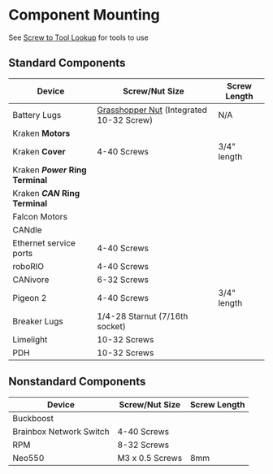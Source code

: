 # Component Mounting

See [Screw to Tool Lookup](../Mechanical/Screw%20to%20Tool%20Lookup.md) for tools to use

## Standard Components

| Device                           | Screw/Nut Size                                                                                     | Screw Length |
| -------------------------------- | -------------------------------------------------------------------------------------------------- | ------------ |
| Battery Lugs                     | [Grasshopper Nut](https://www.thethriftybot.com/products/grasshopper-nut) (Integrated 10-32 Screw) | N/A          |
| Kraken **Motors**                |                                                                                                    |              |
| Kraken **Cover**                 | 4-40 Screws                                                                                        | 3/4" length  |
| Kraken ***Power* Ring Terminal** |                                                                                                    |              |
| Kraken ***CAN* Ring Terminal**   |                                                                                                    |              |
| Falcon Motors                    |                                                                                                    |              |
| CANdle                           |                                                                                                    |              |
| Ethernet service ports           | 4-40 Screws                                                                                        |              |
| roboRIO                          | 4-40 Screws                                                                                        |              |
| CANivore                         | 6-32 Screws                                                                                        |              |
| Pigeon 2                         | 4-40 Screws                                                                                        | 3/4" length  |
| Breaker Lugs                     | 1/4-28 Starnut (7/16th socket)                                                                     |              |
| Limelight                        | 10-32 Screws                                                                                       |              |
| PDH                              | 10-32 Screws                                                                                       |              |

## Nonstandard Components

| Device                  | Screw/Nut Size  | Screw Length |
| ----------------------- | --------------- | ------------ |
| Buckboost               |                 |              |
| Brainbox Network Switch | 4-40 Screws     |              |
| RPM                     | 8-32 Screws     |              |
| Neo550                  | M3 x 0.5 Screws | 8mm          |
